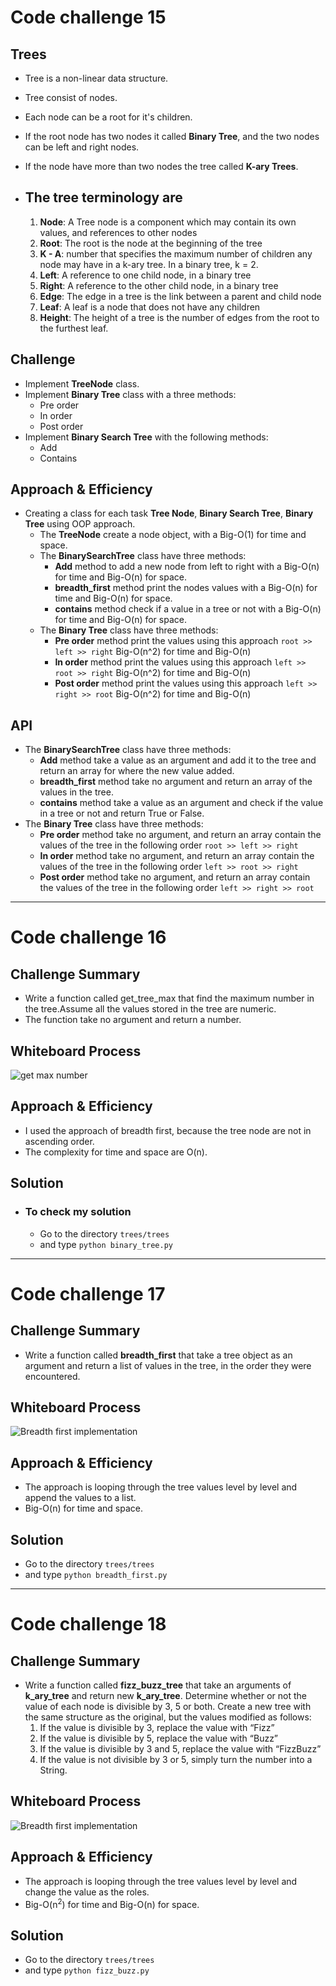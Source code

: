 # Code challenge 15

## Trees
<!-- Short summary or background information -->
- Tree is a non-linear data structure.
- Tree consist of nodes.
- Each node can be a root for it's children.
- If the root node has two nodes it called **Binary Tree**, and the two nodes can be left and right nodes.
- If the node have more than two nodes the tree called **K-ary Trees**.

- ## The tree terminology are

    1. **Node**: A Tree node is a component which may contain its own values, and references to other nodes
    2. **Root**: The root is the node at the beginning of the tree
    3. **K - A**: number that specifies the maximum number of children any node may have in a k-ary tree. In a binary tree, k = 2.
    4. **Left**: A reference to one child node, in a binary tree
    5. **Right**: A reference to the other child node, in a binary tree
    6. **Edge**: The edge in a tree is the link between a parent and child node
    7. **Leaf**: A leaf is a node that does not have any children
    8. **Height**: The height of a tree is the number of edges from the root to the furthest leaf.  

## Challenge
<!-- Description of the challenge -->
- Implement **TreeNode** class.
- Implement **Binary Tree** class with a three methods:
  - Pre order
  - In order
  - Post order
- Implement **Binary Search Tree** with the following methods:
  - Add
  - Contains

## Approach & Efficiency
<!-- What approach did you take? Why? What is the Big O space/time for this approach? -->
- Creating a class for each task **Tree Node**, **Binary Search Tree**, **Binary Tree** using OOP approach.
  - The **TreeNode** create a node object, with a Big-O(1) for time and space.
  - The **BinarySearchTree** class have three methods:
    - **Add** method to add a new node from left to right with a Big-O(n) for time and Big-O(n) for space.
    - **breadth_first** method print the nodes values with a Big-O(n) for time and Big-O(n) for space.
    - **contains** method check if a value in a tree or not with a Big-O(n) for time and Big-O(n) for space.
  - The **Binary Tree** class have three methods:
    - **Pre order** method print the values using this approach `root >> left >> right` Big-O(n^2) for time and Big-O(n)
    - **In order** method print the values using this approach `left >> root >> right` Big-O(n^2) for time and Big-O(n)
    - **Post order** method print the values using this approach `left >> right >> root` Big-O(n^2) for time and Big-O(n)

## API
<!-- Description of each method publicly available in each of your trees -->
- The **BinarySearchTree** class have three methods:
  - **Add** method take a value as an argument and add it to the tree and return an array for where the new value added.
  - **breadth_first** method take no argument and return an array of the values in the tree.
  - **contains** method take a value as an argument and check if the value in a tree or not and return True or False.
- The **Binary Tree** class have three methods:
  - **Pre order** method take no argument, and return an array contain the values of the tree in the following order `root >> left >> right`
  - **In order** method take no argument, and return an array contain the values of the tree in the following order `left >> root >> right`
  - **Post order** method take no argument, and return an array contain the values of the tree in the following order `left >> right >> root`

---

# Code challenge 16

## Challenge Summary
<!-- Description of the challenge -->
- Write a function called get_tree_max that find the maximum number in the tree.Assume all the values stored in the tree are numeric.
- The function take no argument and return a number.

## Whiteboard Process
<!-- Embedded whiteboard image -->
![get max number](whiteboard/CC-16.png)

## Approach & Efficiency
<!-- What approach did you take? Why? What is the Big O space/time for this approach? -->
- I used the approach of breadth first, because the tree node are not in ascending order.
- The complexity for time and space are O(n).

## Solution
<!-- Show how to run your code, and examples of it in action -->
- ### To check my solution

  - Go to the directory `trees/trees`
  - and type `python binary_tree.py`

---

# Code challenge 17

## Challenge Summary
<!-- Description of the challenge -->
- Write a function called **breadth_first** that take a tree object as an argument and return a list of values in the tree, in the order they were encountered.

## Whiteboard Process
<!-- Embedded whiteboard image -->
<img src="./whiteboard/breadth_first.png" alt="Breadth first implementation">

## Approach & Efficiency
<!-- What approach did you take? Why? What is the Big O space/time for this approach? -->
- The approach is looping through the tree values level by level and append the values to a list.
- Big-O(n) for time and space.

## Solution
<!-- Show how to run your code, and examples of it in action -->
- Go to the directory `trees/trees`
- and type `python breadth_first.py`

---

# Code challenge 18

## Challenge Summary
<!-- Description of the challenge -->
- Write a function called **fizz_buzz_tree** that take an arguments of **k_ary_tree** and return new **k_ary_tree**. Determine whether or not the value of each node is divisible by 3, 5 or both. Create a new tree with the same structure as the original, but the values modified as follows:
  1. If the value is divisible by 3, replace the value with “Fizz”
  2. If the value is divisible by 5, replace the value with “Buzz”
  3. If the value is divisible by 3 and 5, replace the value with “FizzBuzz”
  4. If the value is not divisible by 3 or 5, simply turn the number into a String.

## Whiteboard Process
<!-- Embedded whiteboard image -->
<img src="./whiteboard/CC-18.png" alt="Breadth first implementation">

## Approach & Efficiency
<!-- What approach did you take? Why? What is the Big O space/time for this approach? -->
- The approach is looping through the tree values level by level and change the value as the roles.
- Big-O(n<sup>2</sup>) for time and Big-O(n) for space.

## Solution
<!-- Show how to run your code, and examples of it in action -->
- Go to the directory `trees/trees`
- and type `python fizz_buzz.py`

